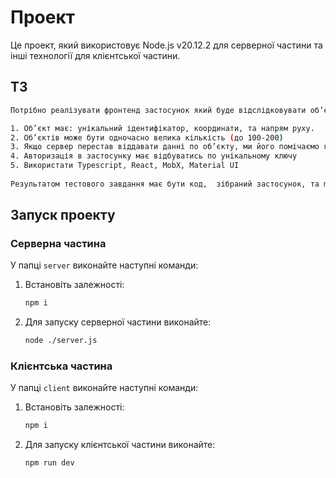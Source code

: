 # Проект

Це проект, який використовує Node.js v20.12.2 для серверної частини та інші технології для клієнтської частини.

## ТЗ
```sh
Потрібно реалізувати фронтенд застосунок який буде відслідковувати об’єкти на мапі

1. Об’єкт має: унікальний ідентифікатор, координати, та напрям руху.
2. Об’єктів може бути одночасно велика кількість (до 100-200)
3. Якщо сервер перестав віддавати данні по об’єкту, ми його помічаємо як втрачений, а через 5хв прибираємо з мапи
4. Авторизація в застосунку має відбуватись по унікальному ключу
5. Використати Typescript, React, MobX, Material UI
 
Результатом тестового завдання має бути код,  зібраний застосунок, та mock сервера який віддає дані
```

## Запуск проекту

### Серверна частина

У папці `server` виконайте наступні команди:

1. Встановіть залежності:
   ```sh
   npm i
   ```
2. Для запуску серверної частини виконайте:
   ```sh
   node ./server.js
   ```

### Клієнтська частина

У папці `client` виконайте наступні команди:

1. Встановіть залежності:
   ```sh
   npm i
   ```
2. Для запуску клієнтської частини виконайте:
   ```sh
   npm run dev
   ```
